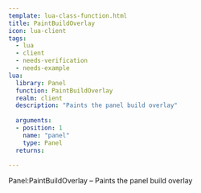 ```yaml
---
template: lua-class-function.html
title: PaintBuildOverlay
icon: lua-client
tags:
  - lua
  - client
  - needs-verification
  - needs-example
lua:
  library: Panel
  function: PaintBuildOverlay
  realm: client
  description: "Paints the panel build overlay"
  
  arguments:
  - position: 1
    name: "panel"
    type: Panel
  returns:
    
---
```


<div class="lua__search__keywords">
Panel:PaintBuildOverlay &#x2013; Paints the panel build overlay
</div>
